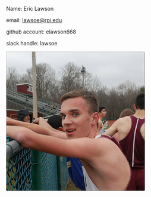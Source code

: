 Name: Eric Lawson

email: lawsoe@rpi.edu

github account: elawson668

slack handle: lawsoe

![me](Photos/me.png)